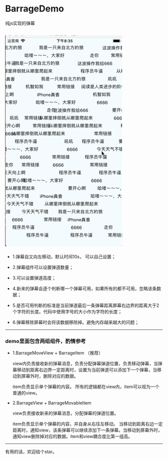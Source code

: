 # BarrageDemo

纯js实现的弹幕

![预览图](https://github.com/NextChampion/BarrageDemo/blob/master/111.gif)
---

- 1.弹幕自又向左移动，默认时间10s， 可以自己设置；

- 2.弹幕组件可以设置弹道数量；

- 3.可以设置弹道高度；

- 4.新来的弹幕会逐个判断哪一个弹幕可用，如果所有的都不可用，忽略该条数据；

- 5.是否可用判断的标准是当前弹道最后一条弹幕距离屏幕右边界的距离大于2个字符的长度。代码中使用字号的大小作为字符的长度；

- 6.弹幕移除屏幕时会将该数据移除掉。避免内存越来越大的问题；
---
### demo里面包含两组组件，酌情参考
- 1.BarrageMoveView + BarrageItem （推荐）
  
  view内负责接收新的弹幕消息，负责分配弹幕弹道位置，负责移动弹幕，当弹幕移动到距离右边界一定距离时，设置为当前弹道可以添加下一个弹幕，当移动到屏幕外时，删除对应的数据。
  
  item负责显示单个弹幕的内容。 所有的逻辑都在view内，item可以视为一个普通的view。
- 2.BarrageView + BarrageMovableItem
  
  view负责接收新来的弹幕消息，分配弹幕的弹道位置。
  
  item负责显示单个弹幕的内容，并自身从右往左移动。 当移动到距离右边一定距离时，通知view，该条弹幕可以继续添加下一条弹幕。当移动到屏幕外时，通知view删除掉对应的数据。item和view耦合度比第一组高。

---

有用的话，欢迎给个star。
